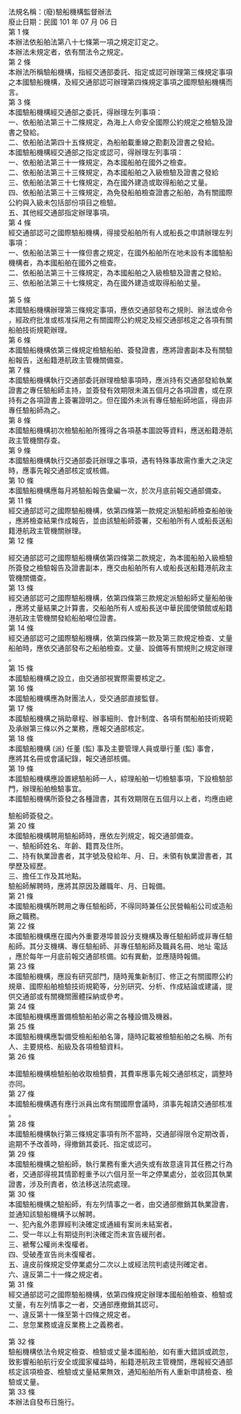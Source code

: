 法規名稱：(廢)驗船機構監督辦法  
廢止日期：民國 101 年 07 月 06 日  
第 1 條  
本辦法依船舶法第八十七條第一項之規定訂定之。  
本辦法未規定者，依有關法令之規定。  
第 2 條  
本辦法所稱驗船機構，指經交通部委託、指定或認可辦理第三條規定事項  
之本國驗船機構，及經交通部認可辦理第四條規定事項之國際驗船機構而  
言。  
第 3 條  
本國驗船機構經交通部之委託，得辦理左列事項：  
一、依船舶法第三十二條規定，為海上人命安全國際公約規定之檢驗及證  
書之發給。  
二、依船舶法第四十五條規定，為船舶載重線之勘劃及證書之發給。  
本國驗船機構經交通部之指定或認可，得辦理左列事項：  
一、依船舶法第三十一條規定，為本國船舶在國外之檢查。  
二、依船舶法第三十三條規定，為本國船舶之入級檢驗及證書之發給  
三、依船舶法第三十七條規定，為在國外建造或取得船舶之丈量。  
四、依船舶法第三十三條規定，為免發船舶檢查證書之船舶，為有關國際  
公約與入級未包括部份項目之檢驗。  
五、其他經交通部指定辦理事項。  
第 4 條  
經交通部認可之國際驗船機構，得接受船舶所有人或船長之申請辦理左列  
事項：  
一、依船舶法第三十一條但書之規定，在國外船舶所在地未設有本國驗船  
機構者，為本國船舶在國外之檢查。  
二、依船舶法第三十三條規定，為本國船舶之入級檢驗及證書之發給。  
三、依船舶法第三十七條規定，為在國外建造或取得船舶丈量。  


第 5 條  
本國驗船機構辦理第三條規定事項，應依交通部發布之規則、辦法或命令  
，經政府批准或核准採用之有關國際公約規定及經交通部核定之各項有關  
船舶技術規範辦理。  
第 6 條  
本國驗船機構依第三條規定檢驗船舶、簽發證書，應將證書副本及有關驗  
船報告，送船籍港航政主管機關備查。  
第 7 條  
本國驗船機構執行交通部委託辦理檢驗事項時，應派持有交通部發給執業  
證書之專任驗船師主持，並簽發有效期限未滿五個月之各項證書，或在原  
持有之各項證書上簽署證明之。但在國外未派有專任驗船師地區，得由非  
專任驗船師為之。  
第 8 條  
本國驗船機構初次檢驗船舶所獲得之各項基本圖說等資料，應送船籍港航  
政主管機關存查。  
第 9 條  
本國驗船機構執行交通部委託辦理之事項，遇有特殊事故需作重大之決定  
時，應事先報交通部核定或核備。  
第 10 條  
本國驗船機構應每月將驗船報告彙編一次，於次月底前報交通部備查。  
第 11 條  
經交通部認可之國際驗船機構，依第四條第一款規定派驗船師檢查船舶後  
，應將檢查結果作成報告，並由該驗船師簽署，交船舶所有人或船長送船  
籍港航政主管機關辦理。  
第 12 條  


經交通部認可之國際驗船機構依第四條第二款規定，為本國船舶入級檢驗  
所簽發之檢驗報告及證書副本，應交由船舶所有人或船長送船籍港航政主  
管機關備查。  
第 13 條  
經交通部認可之國際驗船機構，依第四條第三款規定派驗船師丈量船舶後  
，應將丈量結果之計算書，交船舶所有人或船長送中華民國使領館或船籍  
港航政主管機關發給船舶噸位證書。  
第 14 條  
經交通部認可之國際驗船機構，依第四條第一款及第三款規定檢查、丈量  
船舶時，應依交通部發布之船舶檢查。丈量、設備等有關規則之規定辦理  
。  
第 15 條  
本國驗船機構之設立，由交通部視實際需要核定之。  
第 16 條  
本國驗船機構應為財團法人，受交通部直接監督。  
第 17 條  
本國驗船機構之捐助章程、辦事細則、會計制度、各項有關船舶技術規範  
及承辦第三條以外之業務，應報交通部核定。  
第 18 條  
本國驗船機構 (派) 任董 (監) 事及主要管理人員或舉行董 (監) 事會，  
應將其名冊或會議紀錄，報交通部核備。  
第 19 條  
本國驗船機構應設置總驗船師一人，綜理船舶一切檢驗事項，下設檢驗部  
門，辦理船舶檢驗事宜。  
本國驗船機構所簽發之各種證書，其有效期限在五個月以上者，均應由總  


驗船師簽發之。  
第 20 條  
本國驗船機構聘用驗船師時，應依左列規定，報交通部備查。  
一、驗船師姓名、年齡、籍貫及住所。  
二、持有執業證書者，其字號及發給年、月、日。未領有執業證書者，其  
學歷及經歷。  
三、擔任工作及其地點。  
驗船師解聘時，應將其原因及離職年、月、日報備。  
第 21 條  
本國驗船機構所聘用之專任驗船師，不得同時兼任公民營輪船公司或造船  
廠之職務。  
第 22 條  
本國驗船機構應在國內外重要港埠普設分支機構及專任驗船師或非專任驗  
船師。其分支機構、專任驗船師、非專任驗船師及職員名冊、地址 電話  
，應於每年一月底前報交通部核備。如有異動，並應隨時報備。  
第 23 條  
本國驗船機構，應設有研究部門，隨時蒐集新制訂、修正之有關國際公約  
規章、國際船舶檢驗技術規範等，分別研究、分析、作成結論或建議，提  
供交通部或有關機關團體採納或參考。  
第 24 條  
本國驗船機構應置備檢驗船舶必需之各種設備及機器。  
第 25 條  
本國驗船機構應製備受檢船船舶名簿，隨時記載被檢驗船舶之名稱、所有  
人、主要規格、船級及各項檢驗資料。  
第 26 條  


本國驗船機構檢驗船舶收取檢驗費，其費率應事先報交通部核定，調整時  
亦同。  
第 27 條  
本國驗船機構遇有應行派員出席有關國際會議時，須事先報請交通部核准  
。  
第 28 條  
本國驗船機構執行第三條規定事項有所不當時，交通部得限令定期改善，  
逾期不予改善時，得撤銷其委託、指定或認可。  
第 29 條  
本國驗船機構之驗船師，執行業務有重大過失或有故意違背其任務之行為  
者，交通部得視其情節輕重予以六個月至一年之停業處分，並收回其執業  
證書，涉及刑責者，依法移送法院處理。  
第 30 條  
本國驗船機構之驗船師，有左列情事之一者，由交通部撤銷其執業證書，  
並通知該驗船機構予以解聘。  
一、犯內亂外患罪經判決確定或通緝有案尚未結案者。  
二、受一年以上有期徒刑判決確定而未宣告緩刑者。  
三、褫奪公權尚未復權者。  
四、受破產宣告尚未復權者。  
五、違皮前條規定受停業處分二次以上或經法院判處徒刑確定者。  
六、違反第二十一條之規定者。  
第 31 條  
經交通部認可之國際驗船機構，依第四條規定辦理本國船舶檢查、檢驗或  
丈量，有左列情事之一者，交通部應撤銷其認可。  
一、違反第十一條至第十四條之規定者。  
二、怠忽業務或違反業務上之義務者。  


第 32 條  
驗船機構依法令規定檢查、檢驗或丈量本國船舶，如有重大錯誤或疏忽，  
致影響船舶航行安全或國家權益時，船籍港航政主管機關，應報經交通部  
核定該項檢查、檢驗或丈量結果無效，通知船舶所有人重新申請檢查、檢  
驗或丈量。  
第 33 條  
本辦法自發布日施行。  


